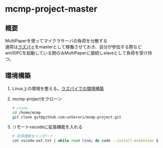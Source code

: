 # mcmp-project-master

## 概要

MultiPaperを使ってマイクラサーバの負荷を分散する  
通常は[ラズパイ](./raspi.md)をmasterとして稼働させておき、自分が参加する際などwin10PCを起動している間のみMultiPaperに接続しslaveとして負荷を受け持つ。  

## 環境構築

1. Linux上の環境を整える。[ラズパイでの環境構築](./raspi.md)
2. mcmp-projectをクローン

    ```bash
    # clone
    cd /home/mcmp
    git clone git@github.com:unSerori/mcmp-project.git
    ```

3. リモートvscodeに拡張機能を入れる

    ```bash
    # 拡張機能をインポート
    cat vscode-ext.txt | while read line; do code --install-extension $line; done
    ```
